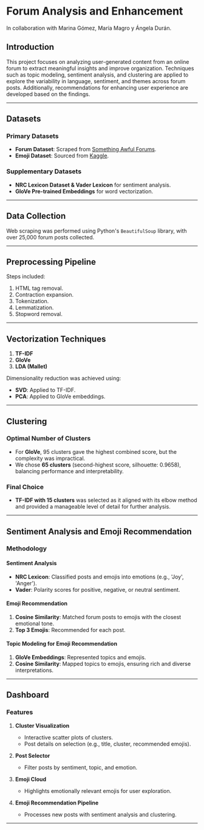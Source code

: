 # Forum Analysis and Enhancement

In collaboration with Marina Gómez, María Magro y Ángela Durán.

## Introduction

This project focuses on analyzing user-generated content from an online forum to extract meaningful insights and improve organization. Techniques such as topic modeling, sentiment analysis, and clustering are applied to explore the variability in language, sentiment, and themes across forum posts. Additionally, recommendations for enhancing user experience are developed based on the findings.

---

## Datasets

### Primary Datasets
- **Forum Dataset**: Scraped from [Something Awful Forums](https://forums.somethingawful.com).
- **Emoji Dataset**: Sourced from [Kaggle](https://www.kaggle.com/datasets/subinium/emojiimage-dataset).

### Supplementary Datasets
- **NRC Lexicon Dataset & Vader Lexicon** for sentiment analysis.
- **GloVe Pre-trained Embeddings** for word vectorization.

---

## Data Collection

Web scraping was performed using Python's `BeautifulSoup` library, with over 25,000 forum posts collected.

---

## Preprocessing Pipeline

Steps included:
1. HTML tag removal.
2. Contraction expansion.
3. Tokenization.
4. Lemmatization.
5. Stopword removal.

---

## Vectorization Techniques

1. **TF-IDF**
2. **GloVe**
3. **LDA (Mallet)**

Dimensionality reduction was achieved using:
- **SVD**: Applied to TF-IDF.
- **PCA**: Applied to GloVe embeddings.

---

## Clustering

### Optimal Number of Clusters
- For **GloVe**, 95 clusters gave the highest combined score, but the complexity was impractical.
- We chose **65 clusters** (second-highest score, silhouette: 0.9658), balancing performance and interpretability.

### Final Choice
- **TF-IDF with 15 clusters** was selected as it aligned with its elbow method and provided a manageable level of detail for further analysis.

---

## Sentiment Analysis and Emoji Recommendation

### Methodology

#### Sentiment Analysis
- **NRC Lexicon**: Classified posts and emojis into emotions (e.g., 'Joy', 'Anger').
- **Vader**: Polarity scores for positive, negative, or neutral sentiment.

#### Emoji Recommendation
1. **Cosine Similarity**: Matched forum posts to emojis with the closest emotional tone.
2. **Top 3 Emojis**: Recommended for each post.

#### Topic Modeling for Emoji Recommendation
1. **GloVe Embeddings**: Represented topics and emojis.
2. **Cosine Similarity**: Mapped topics to emojis, ensuring rich and diverse interpretations.

---

## Dashboard

### Features

1. **Cluster Visualization**
   - Interactive scatter plots of clusters.
   - Post details on selection (e.g., title, cluster, recommended emojis).

2. **Post Selector**
   - Filter posts by sentiment, topic, and emotion.

3. **Emoji Cloud**
   - Highlights emotionally relevant emojis for user exploration.

4. **Emoji Recommendation Pipeline**
   - Processes new posts with sentiment analysis and clustering.

---
